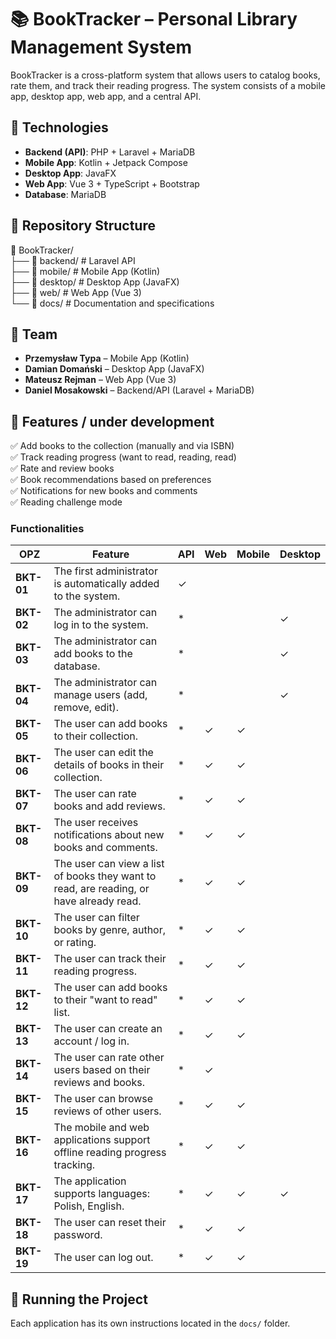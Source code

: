 # 📚 BookTracker – Personal Library Management System  

BookTracker is a cross-platform system that allows users to catalog books, rate them, and track their reading progress. 
The system consists of a mobile app, desktop app, web app, and a central API.

## 📌 Technologies
- **Backend (API)**: PHP + Laravel + MariaDB  
- **Mobile App**: Kotlin + Jetpack Compose  
- **Desktop App**: JavaFX  
- **Web App**: Vue 3 + TypeScript + Bootstrap  
- **Database**: MariaDB  

## 📂 Repository Structure

📁 BookTracker/  
├── 📂 backend/       # Laravel API  
├── 📂 mobile/        # Mobile App (Kotlin)  
├── 📂 desktop/       # Desktop App (JavaFX)  
├── 📂 web/           # Web App (Vue 3)  
└── 📂 docs/          # Documentation and specifications  

## 👥 Team
- **Przemysław Typa** – Mobile App (Kotlin)
- **Damian Domański** – Desktop App (JavaFX)
- **Mateusz Rejman** – Web App (Vue 3)
- **Daniel Mosakowski** – Backend/API (Laravel + MariaDB)

## 📖 Features / under development
✅ Add books to the collection (manually and via ISBN)  
✅ Track reading progress (want to read, reading, read)  
✅ Rate and review books  
✅ Book recommendations based on preferences  
✅ Notifications for new books and comments  
✅ Reading challenge mode

### Functionalities

| OPZ  | Feature | API | Web | Mobile | Desktop |
|------|---------|-----|-----|--------|---------|
| **BKT-01** | The first administrator is automatically added to the system. | ✓ | | | |
| **BKT-02** | The administrator can log in to the system. | * | |  | ✓ |
| **BKT-03** | The administrator can add books to the database. | * | | | ✓ |
| **BKT-04** | The administrator can manage users (add, remove, edit). | * | | | ✓ |
| **BKT-05** | The user can add books to their collection. | * | ✓ | ✓ | |
| **BKT-06** | The user can edit the details of books in their collection. | * | ✓ | ✓ | |
| **BKT-07** | The user can rate books and add reviews. | * | ✓ | ✓ | |
| **BKT-08** | The user receives notifications about new books and comments. | * | ✓ | ✓ | |
| **BKT-09** | The user can view a list of books they want to read, are reading, or have already read. | * | ✓ | ✓ | |
| **BKT-10** | The user can filter books by genre, author, or rating. | * | ✓ | ✓ | |
| **BKT-11** | The user can track their reading progress. | * | ✓ | ✓ | |
| **BKT-12** | The user can add books to their "want to read" list. | * | ✓ | ✓ | |
| **BKT-13** | The user can create an account / log in. | * | ✓ | ✓ | |
| **BKT-14** | The user can rate other users based on their reviews and books. | * | ✓ | | |
| **BKT-15** | The user can browse reviews of other users. | * | ✓ | ✓ | |
| **BKT-16** | The mobile and web applications support offline reading progress tracking. | * | ✓ | ✓ | |
| **BKT-17** | The application supports languages: Polish, English. | * | ✓ | ✓ | ✓ |
| **BKT-18** | The user can reset their password. | * | ✓ | ✓ | |
| **BKT-19** | The user can log out. | * | ✓ | ✓ | |




## 🚀 Running the Project
Each application has its own instructions located in the `docs/` folder.
